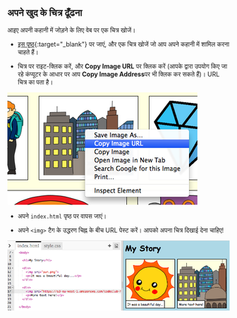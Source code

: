 ## अपने खुद के चित्र ढूँढना

आइए अपनी कहानी में जोड़ने के लिए वेब पर एक चित्र खोजें।

+ [इस पृष्ठ](http://jumpto.cc/html-images){:target="_blank"} पर जाएं, और एक चित्र खोजें जो आप अपने कहानी में शामिल करना चाहते हैं।

+ चित्र पर राइट-क्लिक करें, और **Copy Image URL** पर क्लिक करें (आपके द्वारा उपयोग किए जा रहे कंप्यूटर के आधार पर आप **Copy Image Address**पर भी क्लिक कर सकते हैं)। URL चित्र का पता है।

![स्क्रीनशॉट](images/story-url.png)

+ अपने `index.html` पृष्ठ पर वापस जाएं।

+ अपने `<img>` टैग के उद्धरण चिह्न के बीच URL पेस्ट करें। आपको अपना चित्र दिखाई देना चाहिए!

![स्क्रीनशॉट](images/story-image.png)